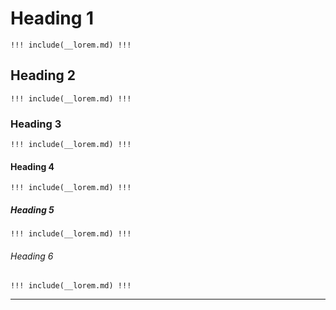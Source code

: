 # Heading 1

`!!! include(__lorem.md) !!!`

## Heading 2

`!!! include(__lorem.md) !!!`

### Heading 3

`!!! include(__lorem.md) !!!`

#### Heading 4

`!!! include(__lorem.md) !!!`

##### Heading 5

`!!! include(__lorem.md) !!!`

###### Heading 6

`!!! include(__lorem.md) !!!`

---
